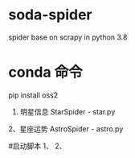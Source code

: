 # soda-spider

spider base on scrapy in python 3.8

# conda 命令
pip install oss2

1. 明星信息 StarSpider - star.py

2、星座运势 AstroSpider - astro.py


#启动脚本
1、
2、